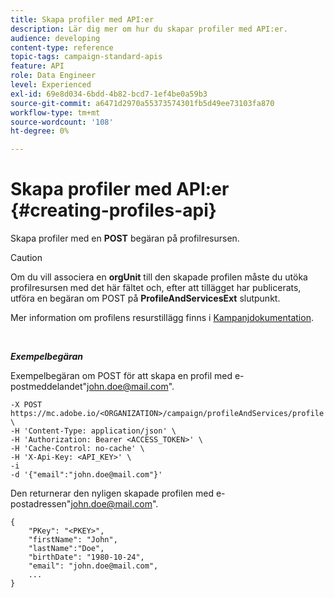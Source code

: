 ```yaml
---
title: Skapa profiler med API:er
description: Lär dig mer om hur du skapar profiler med API:er.
audience: developing
content-type: reference
topic-tags: campaign-standard-apis
feature: API
role: Data Engineer
level: Experienced
exl-id: 69e8d034-6bdd-4b82-bcd7-1ef4be0a59b3
source-git-commit: a6471d2970a55373574301fb5d49ee73103fa870
workflow-type: tm+mt
source-wordcount: '108'
ht-degree: 0%

---
```


# Skapa profiler med API:er {#creating-profiles-api}

Skapa profiler med en **POST** begäran på profilresursen.

>[!CAUTION]
>
>Om du vill associera en <b>orgUnit</b> till den skapade profilen måste du utöka profilresursen med det här fältet och, efter att tillägget har publicerats, utföra en begäran om POST på <b>ProfileAndServicesExt</b> slutpunkt.
>
>Mer information om profilens resurstillägg finns i <a href="https://helpx.adobe.com/campaign/standard/administration/using/organizational-units.html#partitioning-profiles">Kampanjdokumentation</a>.

<br/>

***Exempelbegäran***

Exempelbegäran om POST för att skapa en profil med e-postmeddelandet&quot;john.doe@mail.com&quot;.

```
-X POST https://mc.adobe.io/<ORGANIZATION>/campaign/profileAndServices/profile \
-H 'Content-Type: application/json' \
-H 'Authorization: Bearer <ACCESS_TOKEN>' \
-H 'Cache-Control: no-cache' \
-H 'X-Api-Key: <API_KEY>' \
-i
-d '{"email":"john.doe@mail.com"}'
```

Den returnerar den nyligen skapade profilen med e-postadressen&quot;john.doe@mail.com&quot;.

```
{
    "PKey": "<PKEY>",
    "firstName": "John",
    "lastName":"Doe",
    "birthDate": "1980-10-24",
    "email": "john.doe@mail.com",
    ...
}
```
